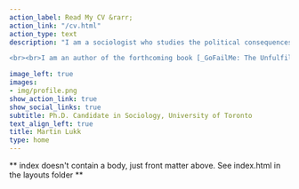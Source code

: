 ```yaml
---
action_label: Read My CV &rarr;
action_link: "/cv.html"
action_type: text
description: "I am a sociologist who studies the political consequences of economic inequality. My research investigates how the dramatic growth in income and wealth inequality in industrialized countries since the 1980s has shaped political life in three key areas: identity, voting, and social welfare. This work contributes to scholarship in  political sociology, digital sociology, inequality and stratification, social policy, race and ethnicity, and health and illness.

<br><br>I am an author of the forthcoming book [_GoFailMe: The Unfulfilled Promise of Digital Crowdfunding_](https://www.amazon.com/GoFailMe-Unfulfilled-Promise-Digital-Crowdfunding/dp/1503609049/)  (Stanford University Press, September 2023), written with Erik Schneiderhan."

image_left: true
images:
- img/profile.png
show_action_link: true 
show_social_links: true
subtitle: Ph.D. Candidate in Sociology, University of Toronto
text_align_left: true
title: Martin Lukk
type: home
---
```


** index doesn't contain a body, just front matter above.
See index.html in the layouts folder **
